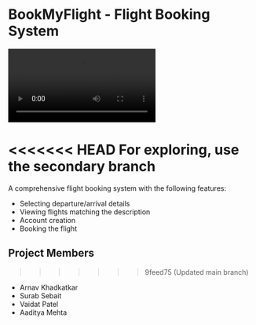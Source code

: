 
# BookMyFlight - Flight Booking System
![Flight Booking System](/video_demo.mp4)

<<<<<<< HEAD
For exploring, use the secondary branch
=======
A comprehensive flight booking system with the following features:

- Selecting departure/arrival details
- Viewing flights matching the description
- Account creation
- Booking the flight



## Project Members
>>>>>>> 9feed75 (Updated main branch)

- Arnav Khadkatkar
- Surab Sebait
- Vaidat Patel
- Aaditya Mehta
